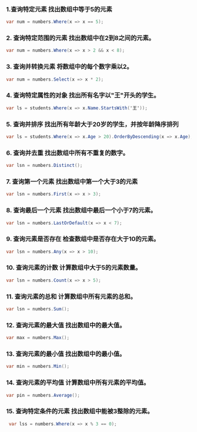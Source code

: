 ### 1.查询特定元素 找出数组中等于5的元素
```cs
var num = numbers.Where(x => x == 5);
```

### 2. 查询特定范围的元素 找出数组中在2到8之间的元素。
```cs
var num = numbers.Where(x => x > 2 && x < 8);
```

### 3. 查询并转换元素 将数组中的每个数字乘以2。
```cs
var num = numbers.Select(x => x * 2);
```

### 4. 查询特定属性的对象 找出所有名字以"王"开头的学生。
```cs
var ls = students.Where(x => x.Name.StartsWith('王'));
```

### 5. 查询并排序 找出所有年龄大于20岁的学生，并按年龄降序排列
```cs
var ls = students.Where(x => x.Age > 20).OrderByDescending(x => x.Age);
```

### 6. 查询并去重 找出数组中所有不重复的数字。
```cs
var lsn = numbers.Distinct();
```

### 7. 查询第一个元素 找出数组中第一个大于3的元素
```cs
var lsn = numbers.First(x => x > 3);
```

### 8. 查询最后一个元素 找出数组中最后一个小于7的元素。
```cs
var lsn = numbers.LastOrDefault(x => x < 7);
```

### 9. 查询元素是否存在 检查数组中是否存在大于10的元素。
```cs
var lsn = numbers.Any(x => x > 10);
```

### 10. 查询元素的计数 计算数组中大于5的元素数量。
```cs
var lsn = numbers.Count(x => x > 5);
```

### 11. 查询元素的总和 计算数组中所有元素的总和。
```cs
var lsn = numbers.Sum();
```

### 12. 查询元素的最大值 找出数组中的最大值。
```cs
var max = numbers.Max();
```

### 13. 查询元素的最小值 找出数组中的最小值。
```cs
var min = numbers.Min();
```

### 14. 查询元素的平均值 计算数组中所有元素的平均值。
```cs
var pin = numbers.Average();
```

### 15. 查询特定条件的元素 找出数组中能被3整除的元素。
```cs
 var lss = numbers.Where(x => x % 3 == 0);
```